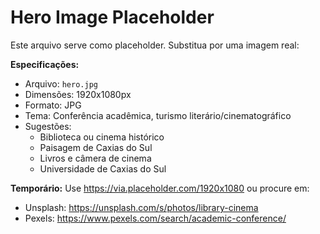 # Hero Image Placeholder

Este arquivo serve como placeholder. Substitua por uma imagem real:

**Especificações:**
- Arquivo: `hero.jpg`
- Dimensões: 1920x1080px
- Formato: JPG
- Tema: Conferência acadêmica, turismo literário/cinematográfico
- Sugestões:
  - Biblioteca ou cinema histórico
  - Paisagem de Caxias do Sul
  - Livros e câmera de cinema
  - Universidade de Caxias do Sul

**Temporário:** Use https://via.placeholder.com/1920x1080 ou procure em:
- Unsplash: https://unsplash.com/s/photos/library-cinema
- Pexels: https://www.pexels.com/search/academic-conference/

